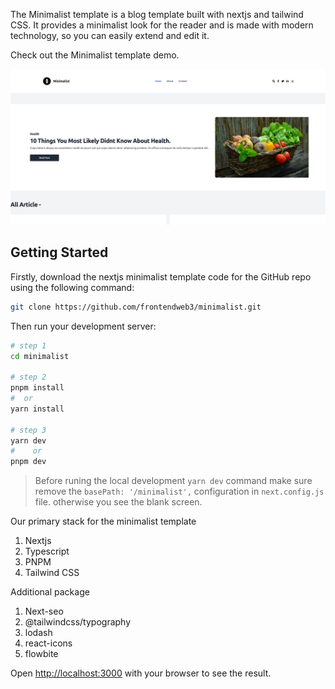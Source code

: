 The Minimalist template is a blog template built with nextjs and tailwind CSS. It provides a minimalist look for the reader and is made with modern technology, so you can easily extend and edit it.

Check out the Minimalist template demo.



[![Demo](/public/frontendweb3.github.io-2.png)](https://frontendweb3.github.io/minimalist/)


## Getting Started

Firstly, download the nextjs minimalist template code for the GitHub repo using the following command:
```bash
git clone https://github.com/frontendweb3/minimalist.git
```
Then run your development server:

```bash
# step 1
cd minimalist

# step 2
pnpm install 
#  or 
yarn install 

# step 3
yarn dev
#    or
pnpm dev
```
> Before runing the local development `yarn dev` command make sure remove the  `basePath: '/minimalist',` configuration in `next.config.js` file. otherwise you see the blank screen. 

Our primary stack for the minimalist template

1. Nextjs
2. Typescript
3. PNPM
4. Tailwind CSS

Additional package

1. Next-seo
2. @tailwindcss/typography
3. lodash
4. react-icons
5. flowbite


Open [http://localhost:3000](http://localhost:3000) with your browser to see the result.

